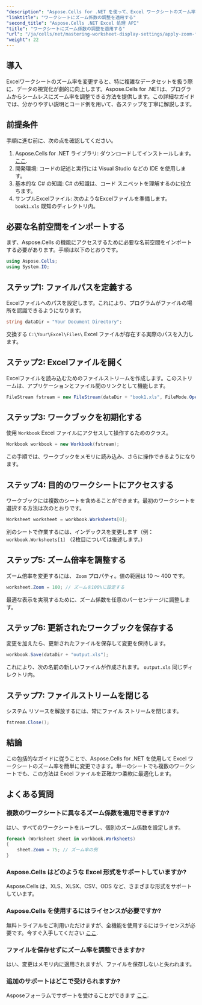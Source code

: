 ```yaml
---
"description": "Aspose.Cells for .NET を使って、Excel ワークシートのズーム率をプログラムで変更する方法を学びましょう。詳細なコード例を含むステップバイステップのガイドに従って、Excel ファイルの視覚化を強化しましょう。"
"linktitle": "ワークシートにズーム係数の調整を適用する"
"second_title": "Aspose.Cells .NET Excel 処理 API"
"title": "ワークシートにズーム係数の調整を適用する"
"url": "/ja/cells/net/mastering-worksheet-display-settings/apply-zoom-factor-adjustments/"
"weight": 22
---
```


## 導入

Excelワークシートのズーム率を変更すると、特に複雑なデータセットを扱う際に、データの視覚化が劇的に向上します。Aspose.Cells for .NETは、プログラムからシームレスにズーム率を調整できる方法を提供します。この詳細なガイドでは、分かりやすい説明とコード例を用いて、各ステップを丁寧に解説します。

## 前提条件  

手順に進む前に、次の点を確認してください。  

1. Aspose.Cells for .NET ライブラリ: ダウンロードしてインストールします。 [ここ](https://releases。aspose.com/cells/net/).  
2. 開発環境: コードの記述と実行には Visual Studio などの IDE を使用します。  
3. 基本的な C# の知識: C# の知識は、コード スニペットを理解するのに役立ちます。  
4. サンプルExcelファイル: 次のようなExcelファイルを準備します。 `book1.xls` 既知のディレクトリ内。  

## 必要な名前空間をインポートする  

まず、Aspose.Cells の機能にアクセスするために必要な名前空間をインポートする必要があります。手順は以下のとおりです。  

```csharp
using Aspose.Cells;
using System.IO;
```

## ステップ1: ファイルパスを定義する  

Excelファイルへのパスを設定します。これにより、プログラムがファイルの場所を認識できるようになります。  

```csharp
string dataDir = "Your Document Directory";
```

交換する `C:\Your\Excel\Files\` Excel ファイルが存在する実際のパスを入力します。  

## ステップ2: Excelファイルを開く  

Excelファイルを読み込むためのファイルストリームを作成します。このストリームは、アプリケーションとファイル間のリンクとして機能します。  

```csharp
FileStream fstream = new FileStream(dataDir + "book1.xls", FileMode.Open);
```

## ステップ3: ワークブックを初期化する  

使用 `Workbook` Excel ファイルにアクセスして操作するためのクラス。  

```csharp
Workbook workbook = new Workbook(fstream);
```

この手順では、ワークブックをメモリに読み込み、さらに操作できるようになります。  

## ステップ4: 目的のワークシートにアクセスする  

ワークブックには複数のシートを含めることができます。最初のワークシートを選択する方法は次のとおりです。  

```csharp
Worksheet worksheet = workbook.Worksheets[0];
```

別のシートで作業するには、インデックスを変更します（例： `workbook.Worksheets[1]` （2枚目については後述します。）  

## ステップ5: ズーム倍率を調整する  

ズーム倍率を変更するには、 `Zoom` プロパティ。値の範囲は 10 ～ 400 です。  

```csharp
worksheet.Zoom = 100; // ズームを100%に設定する
```

最適な表示を実現するために、ズーム係数を任意のパーセンテージに調整します。  

## ステップ6: 更新されたワークブックを保存する  

変更を加えたら、更新されたファイルを保存して変更を保持します。  

```csharp
workbook.Save(dataDir + "output.xls");
```

これにより、次の名前の新しいファイルが作成されます。 `output.xls` 同じディレクトリ内。  

## ステップ7: ファイルストリームを閉じる  

システム リソースを解放するには、常にファイル ストリームを閉じます。  

```csharp
fstream.Close();
```

## 結論  

この包括的なガイドに従うことで、Aspose.Cells for .NET を使用して Excel ワークシートのズーム率を簡単に変更できます。単一のシートでも複数のワークシートでも、この方法は Excel ファイルを正確かつ柔軟に最適化します。  


## よくある質問  

### 複数のワークシートに異なるズーム係数を適用できますか?  
はい、すべてのワークシートをループし、個別のズーム係数を設定します。  

```csharp
foreach (Worksheet sheet in workbook.Worksheets)
{
    sheet.Zoom = 75; // ズーム率の例
}
```

### Aspose.Cells はどのような Excel 形式をサポートしていますか?  
Aspose.Cells は、XLS、XLSX、CSV、ODS など、さまざまな形式をサポートしています。  

### Aspose.Cells を使用するにはライセンスが必要ですか?  
無料トライアルをご利用いただけますが、全機能を使用するにはライセンスが必要です。今すぐ入手してください [ここ](https://purchase。aspose.com/buy).  

### ファイルを保存せずにズーム率を調整できますか?  
はい、変更はメモリ内に適用されますが、ファイルを保存しないと失われます。  

### 追加のサポートはどこで受けられますか?  
Asposeフォーラムでサポートを受けることができます [ここ](https://forum。aspose.com/c/cells/9).